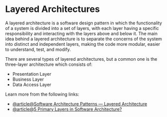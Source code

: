 # Layered Architectures

A layered architecture is a software design pattern in which the functionality of a system is divided into a set of layers, with each layer having a specific responsibility and interacting with the layers above and below it. The main idea behind a layered architecture is to separate the concerns of the system into distinct and independent layers, making the code more modular, easier to understand, test, and modify.

There are several types of layered architectures, but a common one is the three-layer architecture which consists of:

- Presentation Layer
- Business Layer
- Data Access Layer

Learn more from the following links:

- [@article@Software Architecture Patterns — Layered Architecture](https://priyalwalpita.medium.com/software-architecture-patterns-layered-architecture-a3b89b71a057)
- [@article@5 Primary Layers in Software Architecture?](https://www.indeed.com/career-advice/career-development/what-are-the-layers-in-software-architecture)
